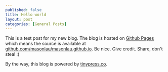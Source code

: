 ```yaml
---
published: false
title: Hello world
layout: post
categories: [General Posts]
---
```

This is a test post for my new blog. The blog is hosted on [Github Pages](http://pages.github.com/) which means the source is available at [github.com/masonlau/masonlau.github.io](http://github.com/masonlau/masonlau.github.io). Be nice. Give credit. Share, don't steal :)

By the way, this blog is powered by [tinypress.co](https://tinypress.co).